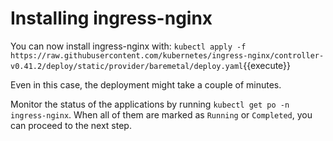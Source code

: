 # Installing ingress-nginx

You can now install ingress-nginx with: `kubectl apply -f https://raw.githubusercontent.com/kubernetes/ingress-nginx/controller-v0.41.2/deploy/static/provider/baremetal/deploy.yaml`{{execute}}

Even in this case, the deployment might take a couple of minutes.

Monitor the status of the applications by running `kubectl get po -n ingress-nginx`.
When all of them are marked as `Running` or `Completed`, you can proceed to the next step.



